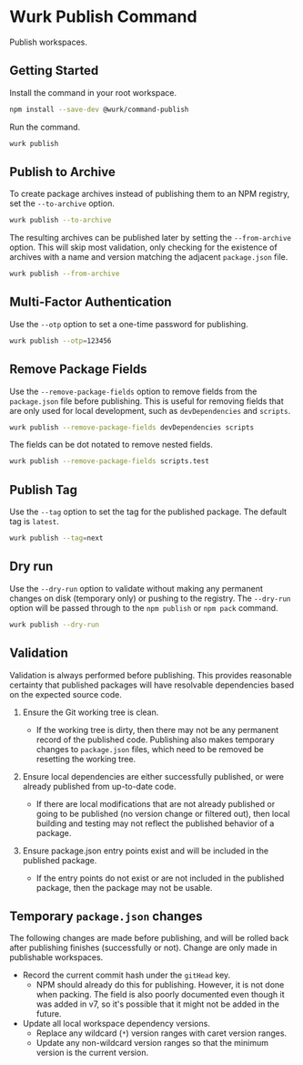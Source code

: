 # Wurk Publish Command

Publish workspaces.

## Getting Started

Install the command in your root workspace.

```sh
npm install --save-dev @wurk/command-publish
```

Run the command.

```sh
wurk publish
```

## Publish to Archive

To create package archives instead of publishing them to an NPM registry, set the `--to-archive` option.

```sh
wurk publish --to-archive
```

The resulting archives can be published later by setting the `--from-archive` option. This will skip most validation, only checking for the existence of archives with a name and version matching the adjacent `package.json` file.

```sh
wurk publish --from-archive
```

## Multi-Factor Authentication

Use the `--otp` option to set a one-time password for publishing.

```sh
wurk publish --otp=123456
```

## Remove Package Fields

Use the `--remove-package-fields` option to remove fields from the `package.json` file before publishing. This is useful for removing fields that are only used for local development, such as `devDependencies` and `scripts`.

```sh
wurk publish --remove-package-fields devDependencies scripts
```

The fields can be dot notated to remove nested fields.

```sh
wurk publish --remove-package-fields scripts.test
```

## Publish Tag

Use the `--tag` option to set the tag for the published package. The default tag is `latest`.

```sh
wurk publish --tag=next
```

## Dry run

Use the `--dry-run` option to validate without making any permanent changes on disk (temporary only) or pushing to the registry. The `--dry-run` option will be passed through to the `npm publish` or `npm pack` command.

```sh
wurk publish --dry-run
```

## Validation

Validation is always performed before publishing. This provides reasonable certainty that published packages will have resolvable dependencies based on the expected source code.

1. Ensure the Git working tree is clean.

   - If the working tree is dirty, then there may not be any permanent record of the published code. Publishing also makes temporary changes to `package.json` files, which need to be removed be resetting the working tree.

2. Ensure local dependencies are either successfully published, or were already published from up-to-date code.

   - If there are local modifications that are not already published or going to be published (no version change or filtered out), then local building and testing may not reflect the published behavior of a package.

3. Ensure package.json entry points exist and will be included in the published package.

   - If the entry points do not exist or are not included in the published package, then the package may not be usable.

## Temporary `package.json` changes

The following changes are made before publishing, and will be rolled back after publishing finishes (successfully or not). Change are only made in publishable workspaces.

- Record the current commit hash under the `gitHead` key.
  - NPM should already do this for publishing. However, it is not done when packing. The field is also poorly documented even though it was added in v7, so it's possible that it might not be added in the future.
- Update all local workspace dependency versions.
  - Replace any wildcard (`*`) version ranges with caret version ranges.
  - Update any non-wildcard version ranges so that the minimum version is the current version.
